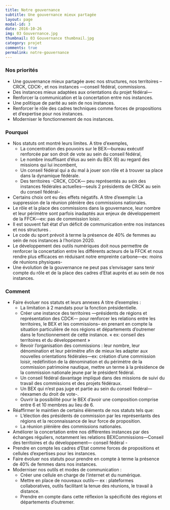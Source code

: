 ```yaml
---
title: Notre gouvernance
subtitle: Une gouvernance mieux partagée
layout: page
modal-id: 3
date: 2016-10-26
img: 03 Gouvernance.jpg
thumbnail: 03 Gouvernance thumbnail.jpg
category: projet
comments: true
permalink: notre-gouvernance
---
```


### Nos priorités

  - Une gouvernance mieux partagée avec nos structures, nos territoires –CRCK, CDCK-, et nos instances —conseil fédéral, commissions.
  - Des instances mieux adaptées aux orientations du projet fédéral—
  - Renforcer la communication et la concertation entre nos instances.
  - Une politique de parité au sein de nos instances.
  - Renforcer le rôle des cadres techniques comme forces de propositions et d’expertise pour nos instances.
  - Moderniser le fonctionnement de nos instances.

### Pourquoi

  - Nos statuts ont montré leurs limites. A titre d’exemples,
    - La concentration des pouvoirs sur le BEX—bureau exécutif renforcée par son droit de vote au sein du conseil fédéral,
    - Le nombre insuffisant d’élus au sein du BEX (6) au regard des missions qui lui incombent,
    - Un conseil fédéral qui a du mal à jouer son rôle et à trouver sa place dans la dynamique fédérale.
    - Des territoires -CRCK, CDCK— peu représentés au sein des instances fédérales actuelles—seuls 2 présidents de CRCK au sein du conseil fédéral– .
  - Certains choix ont eu des effets négatifs. A titre d’exemple: La suppression de la réunion plénière des commissions nationales.
  - Le rôle et la place des commissions dans la gouvernance, leur nombre et leur périmètre sont parfois inadaptés aux enjeux de développement de la FFCK—ex: pas de commission loisir.
  - Il est souvent fait état d’un déficit de communication entre nos instances et nos structures .
  - Le code du sport prévoit à terme la présence de 40% de femmes au sein de nos instances à l’horizon 2020.
  - Le développement des outils numériques doit nous permettre de renforcer la concertation entre les différents acteurs de la FFCK et nous rendre plus efficaces en réduisant notre empreinte carbone—ex: moins de réunions physiques-
  - Une évolution de la gouvernance ne peut pas s’envisager sans tenir compte du rôle et de la place des cadres d’Etat auprès et au sein de nos instances.

### Comment

  - Faire évoluer nos statuts et leurs annexes A titre d’exemples :
    - La limitation à 2 mandats pour la fonction présidentielle.
    - Créer une instance des territoires —présidents de régions et représentation des CDCK— pour renforcer les relations entre les territoires, le BEX et les commissions– en prenant en compte la situation particulière de nos régions et départements d’outremer dans le fonctionnement de cette instance. « ex: conseil des territoires et du développement »
    - Revoir l’organisation des commissions : leur nombre, leur dénomination et leur périmètre afin de mieux les adapter aux nouvelles orientations fédérales—ex: création d’une commission loisir, redéfinition de la dénomination et du périmètre de la commission patrimoine nautique, mettre un terme à la présidence de la commission nationale jeune par le président fédéral.
    - Un conseil fédéral davantage impliqué dans des missions de suivi du travail des commissions et des projets fédéraux.
    - Un BEX qui n’est pas juge et partie au sein du conseil fédéral— réexamen du droit de vote-.
    - Ouvrir la possibilité pour le BEX d’avoir une composition comprise entre 6 et 10 membres au lieu de 6.
  - Réaffirmer le maintien de certains éléments de nos statuts tels que:
    - L’élection des présidents de commission par les représentants des régions et la reconnaissance de leur force de proposition.
    - La réunion plénière des commissions nationales.
  - Améliorer la concertation entre nos différentes instances par des échanges réguliers, notamment les relations BEXCommissions—Conseil des territoires et du développement— conseil fédéral -
  - Prendre en compte les cadres d’Etat comme forces de propositions et cellules d’expertises pour les instances.
  - Faire évoluer nos statuts pour prendre en compte à terme la présence de 40% de femmes dans nos instances.
  - Moderniser nos outils et modes de communication :
    - Créer une cellule en charge de l’internet et du numérique.
    - Mettre en place de nouveaux outils— ex : plateformes collaboratives, outils facilitant la tenue des réunions, le travail à distance.
    - Prendre en compte dans cette réflexion la spécificité des régions et départements d’outremer.
